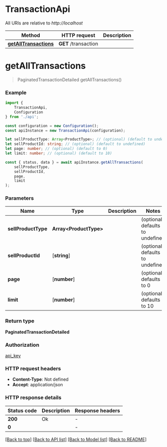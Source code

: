 # TransactionApi

All URIs are relative to *http://localhost*

|Method | HTTP request | Description|
|------------- | ------------- | -------------|
|[**getAllTransactions**](#getalltransactions) | **GET** /transaction | |

# **getAllTransactions**
> PaginatedTransactionDetailed getAllTransactions()


### Example

```typescript
import {
    TransactionApi,
    Configuration
} from './api';

const configuration = new Configuration();
const apiInstance = new TransactionApi(configuration);

let sellProductType: Array<ProductType>; // (optional) (default to undefined)
let sellProductId: string; // (optional) (default to undefined)
let page: number; // (optional) (default to 0)
let limit: number; // (optional) (default to 10)

const { status, data } = await apiInstance.getAllTransactions(
    sellProductType,
    sellProductId,
    page,
    limit
);
```

### Parameters

|Name | Type | Description  | Notes|
|------------- | ------------- | ------------- | -------------|
| **sellProductType** | **Array&lt;ProductType&gt;** |  | (optional) defaults to undefined|
| **sellProductId** | [**string**] |  | (optional) defaults to undefined|
| **page** | [**number**] |  | (optional) defaults to 0|
| **limit** | [**number**] |  | (optional) defaults to 10|


### Return type

**PaginatedTransactionDetailed**

### Authorization

[api_key](../README.md#api_key)

### HTTP request headers

 - **Content-Type**: Not defined
 - **Accept**: application/json


### HTTP response details
| Status code | Description | Response headers |
|-------------|-------------|------------------|
|**200** | Ok |  -  |
|**0** |  |  -  |

[[Back to top]](#) [[Back to API list]](../README.md#documentation-for-api-endpoints) [[Back to Model list]](../README.md#documentation-for-models) [[Back to README]](../README.md)

